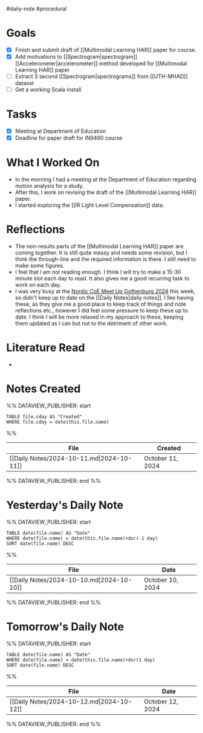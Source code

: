 #daily-note #procedural 

# Goals

- [x] Finish and submit draft of [[Multimodal Learning HAR]] paper for course.
- [x] Add motivations to [[Spectrogram|spectrogram]] [[Accelerometer|accelerometer]] method developed for [[Multimodal Learning HAR]] paper
- [ ] Extract 3 second [[Spectrogram|spectrograms]] from [[UTH-MHAD]] dataset
- [ ] Get a working Scala install

# Tasks

- [x] Meeting at Department of Education
- [x] Deadline for paper draft for IN9490 course

# What I Worked On

- In the morning I had a meeting at the Department of Education regarding motion analysis for a study.
- After this, I work on revising the draft of the [[Multimodal Learning HAR]] paper.
- I started exploring the [[IR Light Level Compensation]] data.

# Reflections

- The non-results parts of the [[Multimodal Learning HAR]] paper are coming together. It is still quite messy and needs some revision, but I think the through-line and the required information is there. I still need to make some figures.
- I feel that I am not reading enough. I think I will try to make a 15-30 minute slot each day to read. It also gives me a good recurring task to work on each day.
- I was very busy at the [Nordic CoE Meet Up Gothenburg 2024](https://www.uio.no/ritmo/english/news-and-events/events/conferences/2024/nordic-coe-meet-up-gothenburg-2024/) this week, so didn't keep up to date on the [[Daily Notes|daily notes]]. I like having these, as they give me a good place to keep track of things and note reflections etc., however I did feel some pressure to keep these up to date. I think I will be more relaxed in my approach to these, keeping them updated as I can but not to the detriment of other work.

# Literature Read

- 

# Notes Created


%% DATAVIEW_PUBLISHER: start
```dataview
TABLE file.cday AS "Created"
WHERE file.cday = date(this.file.name)
```
%%

| File                                      | Created          |
| ----------------------------------------- | ---------------- |
| [[Daily Notes/2024-10-11.md\|2024-10-11]] | October 11, 2024 |

%% DATAVIEW_PUBLISHER: end %%

# Yesterday's Daily Note

%% DATAVIEW_PUBLISHER: start
```dataview
TABLE date(file.name) AS "Date"
WHERE date(file.name) = date(this.file.name)+dur(-1 day)
SORT date(file.name) DESC
```
%%

| File                                      | Date             |
| ----------------------------------------- | ---------------- |
| [[Daily Notes/2024-10-10.md\|2024-10-10]] | October 10, 2024 |

%% DATAVIEW_PUBLISHER: end %%
# Tomorrow's Daily Note

%% DATAVIEW_PUBLISHER: start
```dataview
TABLE date(file.name) AS "Date"
WHERE date(file.name) = date(this.file.name)+dur(1 day)
SORT date(file.name) DESC
```
%%

| File                                      | Date             |
| ----------------------------------------- | ---------------- |
| [[Daily Notes/2024-10-12.md\|2024-10-12]] | October 12, 2024 |

%% DATAVIEW_PUBLISHER: end %%


